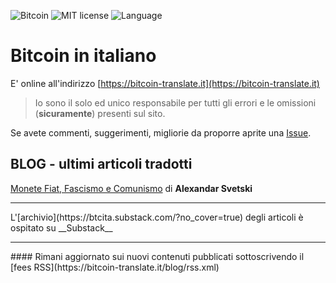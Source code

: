 ![Bitcoin](https://img.shields.io/badge/bitcoin-btc-orange) ![MIT license](https://img.shields.io/badge/license-MIT-blue) ![Language](https://img.shields.io/badge/language-ITA-green)

# Bitcoin in italiano

E' online all'indirizzo [https://bitcoin-translate.it](https://bitcoin-translate.it)

> Io sono il solo ed unico responsabile per tutti gli errori e le omissioni (__sicuramente__) presenti sul sito.

Se avete commenti, suggerimenti, migliorie da proporre aprite una [Issue](https://github.com/citizen010/bitcoin-translate/issues/new/choose).

## BLOG - ultimi articoli tradotti

[Monete Fiat, Fascismo e Comunismo](https://bitcoin-translate.it/blog/20210501.php)
di __Alexandar Svetski__
<hr>
L'[archivio](https://btcita.substack.com/?no_cover=true) degli articoli è ospitato su __Substack__ 
<hr>
#### Rimani aggiornato sui nuovi contenuti pubblicati sottoscrivendo il [fees RSS](https://bitcoin-translate.it/blog/rss.xml)


